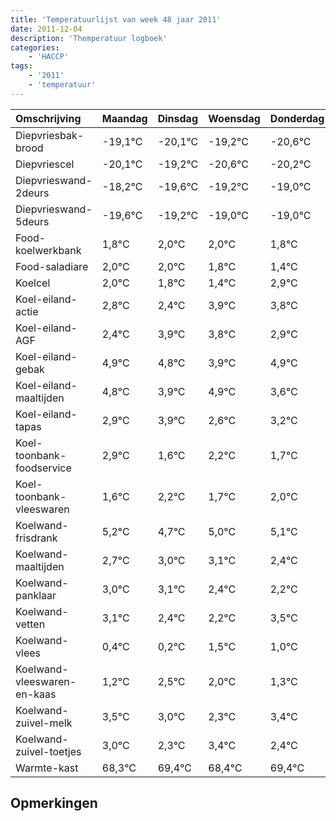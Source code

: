 ```yaml
---
title: 'Temperatuurlijst van week 48 jaar 2011'
date: 2011-12-04
description: 'Themperatuur logboek'
categories:
    - 'HACCP'
tags:
    - '2011'
    - 'temperatuur'
---
```

|Omschrijving|Maandag|Dinsdag|Woensdag|Donderdag|Vrijdag|Zaterdag|Zondag|
|:---|:---|:---|:---|:---|:---|:---|:---|
|Diepvriesbak-brood|-19,1°C|-20,1°C|-19,2°C|-20,6°C|-20,2°C|-20,0°C|-20,0°C|
|Diepvriescel|-20,1°C|-19,2°C|-20,6°C|-20,2°C|-20,0°C|-20,0°C|-20,2°C|
|Diepvrieswand-2deurs|-18,2°C|-19,6°C|-19,2°C|-19,0°C|-19,0°C|-19,2°C|-19,6°C|
|Diepvrieswand-5deurs|-19,6°C|-19,2°C|-19,0°C|-19,0°C|-19,2°C|-19,6°C|-18,1°C|
|Food-koelwerkbank|1,8°C|2,0°C|2,0°C|1,8°C|1,4°C|2,9°C|2,8°C|
|Food-saladiare|2,0°C|2,0°C|1,8°C|1,4°C|2,9°C|2,8°C|1,9°C|
|Koelcel|2,0°C|1,8°C|1,4°C|2,9°C|2,8°C|1,9°C|2,9°C|
|Koel-eiland-actie|2,8°C|2,4°C|3,9°C|3,8°C|2,9°C|3,9°C|2,6°C|
|Koel-eiland-AGF|2,4°C|3,9°C|3,8°C|2,9°C|3,9°C|2,6°C|3,2°C|
|Koel-eiland-gebak|4,9°C|4,8°C|3,9°C|4,9°C|3,6°C|4,2°C|3,7°C|
|Koel-eiland-maaltijden|4,8°C|3,9°C|4,9°C|3,6°C|4,2°C|3,7°C|4,0°C|
|Koel-eiland-tapas|2,9°C|3,9°C|2,6°C|3,2°C|2,7°C|3,0°C|3,1°C|
|Koel-toonbank-foodservice|2,9°C|1,6°C|2,2°C|1,7°C|2,0°C|2,1°C|1,4°C|
|Koel-toonbank-vleeswaren|1,6°C|2,2°C|1,7°C|2,0°C|2,1°C|1,4°C|1,2°C|
|Koelwand-frisdrank|5,2°C|4,7°C|5,0°C|5,1°C|4,4°C|4,2°C|5,5°C|
|Koelwand-maaltijden|2,7°C|3,0°C|3,1°C|2,4°C|2,2°C|3,5°C|3,0°C|
|Koelwand-panklaar|3,0°C|3,1°C|2,4°C|2,2°C|3,5°C|3,0°C|2,3°C|
|Koelwand-vetten|3,1°C|2,4°C|2,2°C|3,5°C|3,0°C|2,3°C|3,4°C|
|Koelwand-vlees|0,4°C|0,2°C|1,5°C|1,0°C|0,3°C|1,4°C|0,4°C|
|Koelwand-vleeswaren-en-kaas|1,2°C|2,5°C|2,0°C|1,3°C|2,4°C|1,4°C|2,4°C|
|Koelwand-zuivel-melk|3,5°C|3,0°C|2,3°C|3,4°C|2,4°C|3,4°C|2,1°C|
|Koelwand-zuivel-toetjes|3,0°C|2,3°C|3,4°C|2,4°C|3,4°C|2,1°C|3,0°C|
|Warmte-kast|68,3°C|69,4°C|68,4°C|69,4°C|68,1°C|69,0°C|69,9°C|

## Opmerkingen


